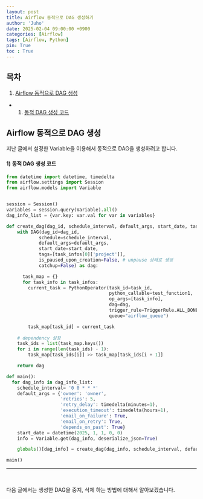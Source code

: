 ```yaml
---
layout: post
title: Airflow 동적으로 DAG 생성하기
author: 'Juho'
date: 2025-02-04 09:00:00 +0900
categories: [Airflow]
tags: [Airflow, Python]
pin: True
toc : True
---
```


<style>
  th{
    font-weight: bold;
    text-align: center;
    background-color: white;
  }
  td{
    background-color: white;
  }

</style>

## 목차
1. [Airflow 동적으로 DAG 생성](#airflow-동적으로-dag-생성)
 - 1) [동적 DAG 생성 코드](#1-동적-dag-생성-코드)

## Airflow 동적으로 DAG 생성
지난 글에서 설정한 Variable을 이용해서 동적으로 DAG을 생성하려고 합니다.<br/>


#### 1) 동적 DAG 생성 코드
```python
from datetime import datetime, timedelta
from airflow.settings import Session
from airflow.models import Variable


session = Session()
variables = session.query(Variable).all()
dag_info_list = {var.key: var.val for var in variables}

def create_dag(dag_id, schedule_interval, default_args, start_date, task_infos):
    with DAG(dag_id=dag_id,
            schedule=schedule_interval,
            default_args=default_args,
            start_date=start_date,
            tags=[task_infos[0]['project']],
            is_paused_upon_creation=False, # unpause 상태로 생성
            catchup=False) as dag:

      task_map = {}
      for task_info in task_infos:
        current_task = PythonOperator(task_id=task_id,
                                      python_callable=test_function1,
                                      op_args=[task_info],
                                      dag=dag,
                                      trigger_rule=TriggerRule.ALL_DONE,
                                      queue="airflow_queue")

        task_map[task_id] = current_task
    
    # dependency 설정
    task_ids = list(task_map.keys())
    for i in range(len(task_ids) - 1):
        task_map[task_ids[i]] >> task_map[task_ids[i + 1]]

    return dag

def main():
  for dag_info in dag_info_list:
    schedule_interval= '0 0 * * *'
    default_args = {'owner': 'owner',
                    'retries': 5,
                    'retry_delay': timedelta(minutes=1),
                    'execution_timeout': timedelta(hours=1),
                    'email_on_failure': True,
                    'email_on_retry': True,
                    'depends_on_past': True}
    start_date = datetime(2025, 1, 1, 0, 0)
    info = Variable.get(dag_info, deserialize_json=True)

    globals()[dag_info] = create_dag(dag_info, schedule_interval, default_args, start_date, info)

main()
```


---

<br/>

다음 글에서는 생성한 DAG을 중지, 삭제 하는 방법에 대해서 알아보겠습니다.<br/>
